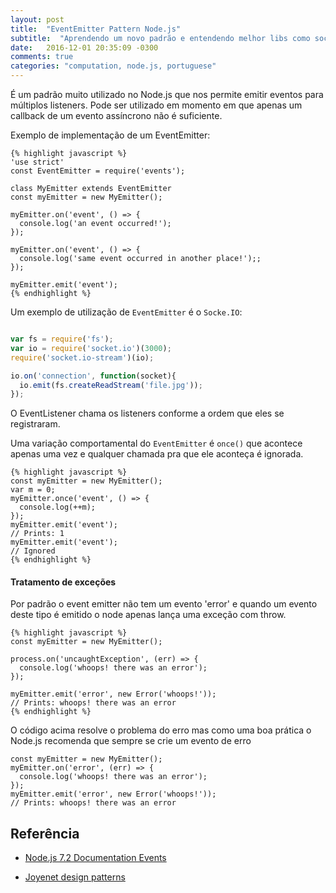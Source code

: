 ```yaml
---
layout: post
title:  "EventEmitter Pattern Node.js"
subtitle:  "Aprendendo um novo padrão e entendendo melhor libs como socket.io"
date:	2016-12-01 20:35:09 -0300
comments: true
categories: "computation, node.js, portuguese"
---
```


É um padrão muito utilizado no Node.js que nos permite emitir eventos para múltiplos listeners. Pode ser utilizado em momento em que apenas um callback de um evento assíncrono não é suficiente.


Exemplo de implementação de um EventEmitter:

    {% highlight javascript %}
    'use strict'
    const EventEmitter = require('events');
    
    class MyEmitter extends EventEmitter
    const myEmitter = new MyEmitter();
    
    myEmitter.on('event', () => {
      console.log('an event occurred!');
    });
    
    myEmitter.on('event', () => {
      console.log('same event occurred in another place!');;
    });
    
    myEmitter.emit('event');
    {% endhighlight %}

Um exemplo de utilização de `EventEmitter` é o `Socke.IO`:

    
``` javascript

var fs = require('fs');
var io = require('socket.io')(3000);
require('socket.io-stream')(io);

io.on('connection', function(socket){
  io.emit(fs.createReadStream('file.jpg'));
});

```

O EventListener chama os listeners conforme a ordem que eles se registraram.


Uma variação comportamental do `EventEmitter` é `once()` que acontece apenas uma vez e qualquer chamada pra que ele aconteça é ignorada.

    {% highlight javascript %}
    const myEmitter = new MyEmitter();
    var m = 0;
    myEmitter.once('event', () => {
      console.log(++m);
    });
    myEmitter.emit('event');
    // Prints: 1
    myEmitter.emit('event');
    // Ignored
    {% endhighlight %}

#### Tratamento de exceções

Por padrão o event emitter não tem um evento 'error' e quando um evento deste tipo é emitido o node apenas lança uma exceção com throw.

    {% highlight javascript %}
    const myEmitter = new MyEmitter();

    process.on('uncaughtException', (err) => {
      console.log('whoops! there was an error');
    });
   
    myEmitter.emit('error', new Error('whoops!'));
    // Prints: whoops! there was an error
    {% endhighlight %}

O código acima resolve o problema do erro mas como uma boa prática o Node.js recomenda que sempre se crie um evento de erro
 
    const myEmitter = new MyEmitter();
    myEmitter.on('error', (err) => {
      console.log('whoops! there was an error');
    });
    myEmitter.emit('error', new Error('whoops!'));
    // Prints: whoops! there was an error

## Referência

 - [Node.js 7.2 Documentation Events](https://nodejs.org/api/events.html)

 - [Joyenet design patterns](https://www.joyent.com/node-js/production/design)
